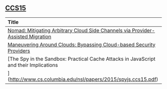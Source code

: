 ## [CCS15]()

|Title| Abstract| Full| Related|
|:----|:----|:----|:---|
|[Nomad: Mitigating Arbitrary Cloud Side Channels via Provider-Assisted Migration](http://users.ece.cmu.edu/~soojinm/papers/nomad_ccs2015.pdf)| | | |
|[Maneuvering Around Clouds: Bypassing Cloud-based Security Providers](http://securitee.org/files/cloudpiercer_ccs2015.pdf)| | | |
|[The Spy in the Sandbox: Practical Cache Attacks in JavaScript and their Implications
](http://www.cs.columbia.edu/nsl/papers/2015/spyjs.ccs15.pdf)| | | |
